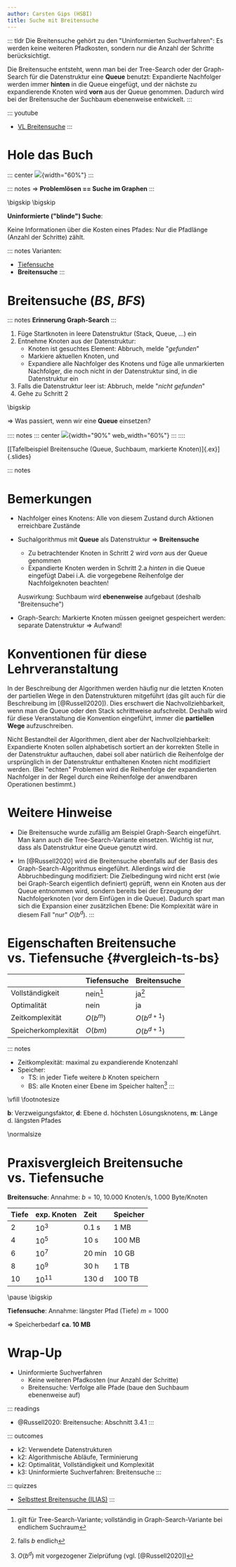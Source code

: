 ```yaml
---
author: Carsten Gips (HSBI)
title: Suche mit Breitensuche
---
```


::: tldr
Die Breitensuche gehört zu den "Uninformierten Suchverfahren": Es werden keine
weiteren Pfadkosten, sondern nur die Anzahl der Schritte berücksichtigt.

Die Breitensuche entsteht, wenn man bei der Tree-Search oder der Graph-Search für
die Datenstruktur eine **Queue** benutzt: Expandierte Nachfolger werden immer
**hinten** in die Queue eingefügt, und der nächste zu expandierende Knoten wird
**vorn** aus der Queue genommen. Dadurch wird bei der Breitensuche der Suchbaum
ebenenweise entwickelt.
:::

::: youtube
-   [VL Breitensuche](https://youtu.be/WLhXt6ZpyD8)
:::

# Hole das Buch

::: center
![](images/graph.png){width="60%"}
:::

::: notes
=\> **Problemlösen == Suche im Graphen**
:::

\bigskip
\bigskip

**Uninformierte ("blinde") Suche**:

Keine Informationen über die Kosten eines Pfades: Nur die Pfadlänge (Anzahl der
Schritte) zählt.

::: notes
Varianten:

-   [Tiefensuche](search1-dfs.md)
-   **Breitensuche**
:::

# Breitensuche (*BS*, *BFS*)

::: notes
**Erinnerung Graph-Search**
:::

1.  Füge Startknoten in leere Datenstruktur (Stack, Queue, ...) ein
2.  Entnehme Knoten aus der Datenstruktur:
    -   Knoten ist gesuchtes Element: Abbruch, melde "*gefunden*"
    -   Markiere aktuellen Knoten, und
    -   Expandiere alle Nachfolger des Knotens und füge alle unmarkierten
        Nachfolger, die noch nicht in der Datenstruktur sind, in die Datenstruktur
        ein
3.  Falls die Datenstruktur leer ist: Abbruch, melde "*nicht gefunden*"
4.  Gehe zu Schritt 2

\bigskip

=\> Was passiert, wenn wir eine **Queue** einsetzen?

:::: notes
::: center
![](images/tafelbeispiel.png){width="90%" web_width="60%"}
:::
::::

[[Tafelbeispiel Breitensuche (Queue, Suchbaum, markierte Knoten)]{.ex}]{.slides}

<!-- XXX
* Beispiel mit *gerichteten* Kanten, um lange Zyklen an Tafelbeispiel zu vermeiden
* Sackgasse möglichst "früh" (A-B-C (C: Sackgasse), A-B-D, und von D geht's weiter ...)
-->

::: notes
# Bemerkungen

-   Nachfolger eines Knotens: Alle von diesem Zustand durch Aktionen erreichbare
    Zustände

-   Suchalgorithmus mit **Queue** als Datenstruktur =\> **Breitensuche**

    -   Zu betrachtender Knoten in Schritt 2 wird *vorn* aus der Queue genommen
    -   Expandierte Knoten werden in Schritt 2.a *hinten* in die Queue eingefügt
        Dabei i.A. die vorgegebene Reihenfolge der Nachfolgeknoten beachten!

    Auswirkung: Suchbaum wird **ebenenweise** aufgebaut (deshalb "Breitensuche")

-   Graph-Search: Markierte Knoten müssen geeignet gespeichert werden: separate
    Datenstruktur =\> Aufwand!

# Konventionen für diese Lehrveranstaltung

In der Beschreibung der Algorithmen werden häufig nur die letzten Knoten der
partiellen Wege in den Datenstrukturen mitgeführt (das gilt auch für die
Beschreibung im [@Russell2020]). Dies erschwert die Nachvollziehbarkeit, wenn man
die Queue oder den Stack schrittweise aufschreibt. Deshalb wird für diese
Veranstaltung die Konvention eingeführt, immer die **partiellen Wege**
aufzuschreiben.

Nicht Bestandteil der Algorithmen, dient aber der Nachvollziehbarkeit: Expandierte
Knoten sollen alphabetisch sortiert an der korrekten Stelle in der Datenstruktur
auftauchen, dabei soll aber natürlich die Reihenfolge der ursprünglich in der
Datenstruktur enthaltenen Knoten nicht modifiziert werden. (Bei "echten" Problemen
wird die Reihenfolge der expandierten Nachfolger in der Regel durch eine Reihenfolge
der anwendbaren Operationen bestimmt.)

# Weitere Hinweise

-   Die Breitensuche wurde zufällig am Beispiel Graph-Search eingeführt. Man kann
    auch die Tree-Search-Variante einsetzen. Wichtig ist nur, dass als Datenstruktur
    eine Queue genutzt wird.

-   Im [@Russell2020] wird die Breitensuche ebenfalls auf der Basis des
    Graph-Search-Algorithmus eingeführt. Allerdings wird die Abbruchbedingung
    modifiziert: Die Zielbedingung wird nicht erst (wie bei Graph-Search eigentlich
    definiert) geprüft, wenn ein Knoten aus der Queue entnommen wird, sondern
    bereits bei der Erzeugung der Nachfolgerknoten (vor dem Einfügen in die Queue).
    Dadurch spart man sich die Expansion einer zusätzlichen Ebene: Die Komplexität
    wäre in diesem Fall "nur" $O(b^{d})$.
:::

# Eigenschaften Breitensuche vs. Tiefensuche {#vergleich-ts-bs}

|                     | **Tiefensuche** | **Breitensuche** |
|:--------------------|:----------------|:-----------------|
| Vollständigkeit     | nein[^1]        | ja[^2]           |
| Optimalität         | nein            | ja               |
| Zeitkomplexität     | $O(b^m)$        | $O(b^{d+1})$     |
| Speicherkomplexität | $O(bm)$         | $O(b^{d+1})$     |

::: notes
-   Zeitkomplexität: maximal zu expandierende Knotenzahl
-   Speicher:
    -   TS: in jeder Tiefe weitere $b$ Knoten speichern
    -   BS: alle Knoten einer Ebene im Speicher halten[^3]
:::

\vfill
\footnotesize

**b**: Verzweigungsfaktor, **d**: Ebene d. höchsten Lösungsknotens, **m**: Länge
d. längsten Pfades

\normalsize

# Praxisvergleich Breitensuche vs. Tiefensuche

**Breitensuche**: Annahme: $b=10$, 10.000 Knoten/s, 1.000 Byte/Knoten

| **Tiefe** | **exp. Knoten** | **Zeit** | **Speicher** |
|:----------|:----------------|:---------|:-------------|
| 2         | $10^3$          | 0.1 s    | 1 MB         |
| 4         | $10^5$          | 10 s     | 100 MB       |
| 6         | $10^7$          | 20 min   | 10 GB        |
| 8         | $10^9$          | 30 h     | 1 TB         |
| 10        | $10^{11}$       | 130 d    | 100 TB       |

\pause
\bigskip

**Tiefensuche**: Annahme: längster Pfad (Tiefe) $m=1000$

=\> Speicherbedarf **ca. 10 MB**

# Wrap-Up

-   Uninformierte Suchverfahren
    -   Keine weiteren Pfadkosten (nur Anzahl der Schritte)
    -   Breitensuche: Verfolge alle Pfade (baue den Suchbaum ebenenweise auf)

::: readings
-   @Russell2020: Breitensuche: Abschnitt 3.4.1
:::

::: outcomes
-   k2: Verwendete Datenstrukturen
-   k2: Algorithmische Abläufe, Terminierung
-   k2: Optimalität, Vollständigkeit und Komplexität
-   k3: Uninformierte Suchverfahren: Breitensuche
:::

::: quizzes
-   [Selbsttest Breitensuche
    (ILIAS)](https://www.hsbi.de/elearning/goto.php?target=tst_1106597&client_id=FH-Bielefeld)
:::

[^1]: gilt für Tree-Search-Variante; vollständig in Graph-Search-Variante bei
    endlichem Suchraum

[^2]: falls *b* endlich

[^3]: $O(b^{d})$ mit vorgezogener Zielprüfung (vgl. [@Russell2020])
